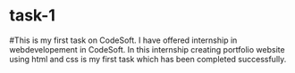 # task-1
#This is my first task on CodeSoft. I have offered internship in webdevelopement in CodeSoft. In this internship creating portfolio website using html and css is my first task which has been completed successfully.
